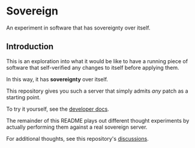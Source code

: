 # Sovereign

An experiment in software that has sovereignty over itself.

## Introduction

This is an exploration into what it would be like to have a running piece of software that self-verified any changes
to itself before applying them.

In this way, it has **sovereignty** over itself.

This repository gives you such a server that simply admits _any_ patch as a starting point.

To try it yourself, see the [developer docs](DEVELOPER.md).

The remainder of this README plays out different thought experiments by actually performing them against a real
sovereign server.

For additional thoughts, see this repository's [discussions](https://github.com/jdhenke/sovereign/discussions).

